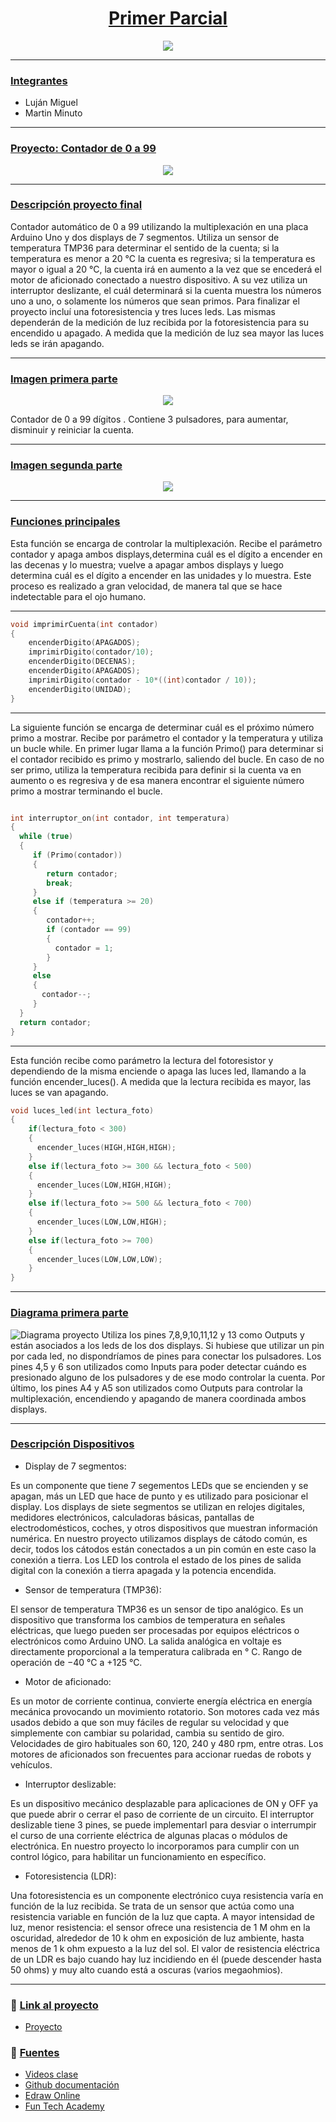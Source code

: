 # <center><span style="color:white">[Primer Parcial]()</span> 
<p align="center">
<img src = img/Arduino.png>
</p>

***
### [Integrantes]()
+ Luján Miguel
+ Martin Minuto
  

***
### <span style="color:white">[Proyecto: Contador de 0 a 99]()</span> 

<p align="center">
<img src = img\Tercera_Parte_Contador_0_a_99_automatico.png>
</p>

***
### [Descripción proyecto final]()
Contador automático de 0 a 99 utilizando la multiplexación en una placa Arduino Uno y dos displays de 7 segmentos. 
Utiliza un sensor de temperatura TMP36 para determinar el sentido de la cuenta; si la temperatura es menor a 20 °C la cuenta es regresiva; si la temperatura es mayor o igual a 20 °C, la cuenta irá en aumento a la vez que se encederá el motor de aficionado conectado a nuestro dispositivo.
 A su vez utiliza un interruptor deslizante, el cuál determinará si la cuenta muestra los números uno a uno, o solamente los números que sean primos. 
Para finalizar el proyecto incluí una fotoresistencia y tres luces leds. Las mismas dependerán de la medición de luz recibida por la fotoresistencia para su encendido u apagado. A medida que la medición de luz sea mayor las luces leds se irán apagando.

***

### [Imagen primera parte]() 

<p align="center">
<img src = img/ContadorDe0a99.png>
</p>


Contador de 0 a 99 dígitos . Contiene 3 pulsadores, para aumentar, disminuir y reiniciar la cuenta. 

***

### [Imagen segunda parte]() 
<p align="center">
<img src = img\Segunda_Parte_Contador_0_a_99_automatico.png>
</p>

***
### [Funciones principales]()
Esta función se encarga de controlar la multiplexación.
Recibe el parámetro contador y apaga ambos displays,determina cuál es el dígito a encender  en las decenas y lo muestra; vuelve a apagar ambos displays y luego determina cuál es el dígito a encender en las unidades y lo muestra. Este proceso es realizado a gran velocidad, de manera tal que se hace indetectable para el ojo humano.

***

```C++
void imprimirCuenta(int contador)
{
    encenderDigito(APAGADOS);
    imprimirDigito(contador/10);
    encenderDigito(DECENAS);
    encenderDigito(APAGADOS);
    imprimirDigito(contador - 10*((int)contador / 10));
    encenderDigito(UNIDAD);
}
```
***
La siguiente función se encarga de determinar cuál es el próximo número primo a mostrar.
Recibe por parámetro el contador y la temperatura y utiliza un bucle while. En primer lugar llama a la función Primo() para determinar si el contador recibido es primo y mostrarlo, saliendo del bucle. En caso de no ser primo, utiliza la temperatura recibida para definir si la cuenta va en aumento o es regresiva y de esa manera encontrar el siguiente número primo a mostrar terminando el bucle.

```C++

int interruptor_on(int contador, int temperatura)
{  
  while (true)
  {
     if (Primo(contador))
     {
        return contador;
        break;   
     }
     else if (temperatura >= 20)
     {
        contador++;
        if (contador == 99)
        {
          contador = 1;
        }
     }
     else
     {
       contador--;
     }
  }  	
  return contador;
}
```
***
Esta función recibe como parámetro la lectura del fotoresistor y dependiendo de la misma enciende o apaga las luces led, llamando a la función encender_luces().
A medida que la lectura recibida es mayor, las luces se van apagando.
```C++
void luces_led(int lectura_foto)
{
 	if(lectura_foto < 300)
    { 
      encender_luces(HIGH,HIGH,HIGH);  
    }
    else if(lectura_foto >= 300 && lectura_foto < 500)
    {
      encender_luces(LOW,HIGH,HIGH);
    }
    else if(lectura_foto >= 500 && lectura_foto < 700)
    {
      encender_luces(LOW,LOW,HIGH);
    }
    else if(lectura_foto >= 700)
    {
      encender_luces(LOW,LOW,LOW);
    }
}
```
---
### [Diagrama primera parte]()

![Diagrama proyecto](img/Diagrama.png)
Utiliza los pines 7,8,9,10,11,12 y 13 como Outputs y están asociados a los leds de los dos displays. Si hubiese que utilizar un pin por cada led, no dispondríamos de pines para conectar los pulsadores. 
Los pines 4,5 y 6 son utilizados como Inputs para poder detectar cuándo es presionado alguno de los pulsadores y de ese modo controlar la cuenta. 
Por último, los pines A4 y A5 son utilizados como Outputs para controlar la multiplexación, encendiendo y apagando de manera coordinada ambos displays.

---
### [Descripción Dispositivos]() 
+ Display de 7 segmentos:
  
Es un componente que tiene 7 segementos LEDs que se encienden y se apagan, más un LED que hace de punto y es utilizado para posicionar el display.
Los displays de siete segmentos se utilizan en relojes digitales, medidores electrónicos, calculadoras básicas, pantallas de electrodomésticos, coches, y otros dispositivos que muestran información numérica.
En nuestro proyecto utilizamos displays de cátodo común, es decir, todos los cátodos están conectados a un pin común en este caso la conexión a tierra. Los LED los controla el estado de los pines de salida digital con la conexión a tierra apagada y la potencia encendida.
+ Sensor de temperatura (TMP36):
  
El sensor de temperatura TMP36 es un sensor de tipo analógico.
Es un dispositivo que transforma los cambios de temperatura en señales eléctricas, que luego pueden ser procesadas por equipos eléctricos o electrónicos como Arduino UNO.
La salida analógica en voltaje es directamente proporcional a la temperatura calibrada en ° C.
Rango de operación de −40 °C a +125 °C.

+ Motor de aficionado:
  
Es un motor de corriente continua, convierte energía eléctrica en energía mecánica provocando un movimiento rotatorio. Son motores cada vez más usados debido a que son muy fáciles de regular su velocidad y que simplemente con cambiar su polaridad, cambia su sentido de giro. Velocidades de giro habituales son 60, 120, 240 y 480 rpm, entre otras.
Los motores de aficionados son frecuentes para accionar ruedas de robots y vehículos.

+ Interruptor deslizable:
  
Es un dispositivo mecánico desplazable para aplicaciones de ON y OFF ya que puede abrir o cerrar el paso de corriente de un circuito. El interruptor deslizable tiene 3 pines, se puede implementarl para desviar o interrumpir el curso de una corriente eléctrica de algunas placas o módulos de electrónica. En nuestro proyecto lo incorporamos para cumplir con un control lógico, para habilitar un funcionamiento en específico.

+ Fotoresistencia (LDR):
  
Una fotoresistencia es un componente electrónico cuya resistencia varía en función de la luz recibida.
Se trata de un sensor que actúa como una resistencia variable en función de la luz que capta.
A mayor intensidad de luz, menor resistencia: el sensor ofrece una resistencia de 1 M ohm en la oscuridad, alrededor de 10 k ohm en exposición de luz ambiente, hasta menos de 1 k ohm expuesto a la luz del sol. 
El valor de resistencia eléctrica de un LDR es bajo cuando hay luz incidiendo en él (puede descender hasta 50 ohms) y muy alto cuando está a oscuras (varios megaohmios).

***

### :eyes: [Link al proyecto]()
+ [Proyecto](https://www.tinkercad.com/things/lzuGbIrmN38-tercerapartecontador0a99automatico/editel?sharecode=eGGKVQ53IUi6j5y63HcQhGlASj6e2SnqX5ELPM93agE)
  
### :book: [Fuentes]()
+ [Videos clase](https://www.youtube.com/playlist?list=PL7LaR6_A2-E11BQXtypHMgWrSR-XOCeyD)
+ [Github documentación](https://docs.github.com/es/get-started/writing-on-github/getting-started-with-writing-and-formatting-on-github/basic-writing-and-formatting-syntax)
+ [Edraw Online](https://www.edrawmax.com/online/share.html?code=fb7e017c63a511ee8e0f0a54be41f961)
+ [Fun Tech Academy](https://funtechacademy.github.io/arduino/)
